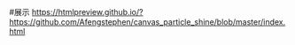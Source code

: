 #展示
https://htmlpreview.github.io/?https://github.com/Afengstephen/canvas_particle_shine/blob/master/index.html
